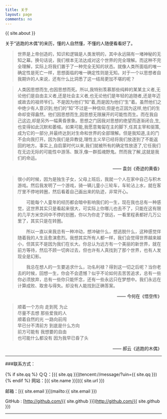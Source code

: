 ```yaml
---
title: 关于
layout: page
comments: no
---
```


{{ site.about }}

关于“逃跑的木偶”的来历，懂的人自然懂，不懂的人随便看看好了。

>世界是上帝创造的，知识和逻辑是人类发明的，其中永远隔有一堵神秘的无知之幕。换句话说，我们根本无法达成对这个世界的完全理解。而这种不完全理解，实际上将我们置于了一种完全无知的状态。就像人类所面临的唯一确定性是死亡一样，思想面临的唯一确定性则是无知。对于一个以思想者自我期许的人来说，还有什么比洞悉了这一结局更加不堪的呢？

>人类因思想而生,也因思想而死。所以,我特别羡慕那些纯粹的某某主义者,无论他们是自由主义者,还是社会主义者,也无论他们是年轻的追随者,还是年迈或故去的祖师爷们。不是因为他们“知”着,而是因为他们“生”着。虽然他们之中绝少有人意识到,他们的“知”不过是一种信仰,但是也正因为这样,他们的生命却变得盎然。他们因思想而生,因思想无限展开的可能性而生。而在我自己这边,却是另外一幅黄昏景象。思想之门因我对思想的绝望而逐渐闭合,生,也变得如此沉默和萎缩。如果可能,我愿意匍匐在主的脚下,任其主宰和驱策,成为它的一部分,并最终达到对生命和世界的全部理解。但是我知道,主的门不会向我打开。因为我们是异教徒,理性主义早已经将我们放逐到了不能返回的地方。事实上,自启蒙时代以来,我们就被所有的确定性放逐了,它任我们在无边无际的可能性中游荡、飘浮,像一群孤魂野鬼。然而我了解,这就是我们的命运。

<p align="right">—— 袁剑《奇迹的黄昏》</p>

>很小的时候，因为是独生子女，父母上班后，我就一个人在家中自己与积木游戏。然后我发明了一个游戏，骑一辆儿童小三轮车，车轮沾上水，就在客厅里不停地转圈，然后看着自己画出来的轨迹，非常开心。
>
>　　可能每个人童年的经历都会暗中影响我们的一生，现在我也总有一种感觉，这世界其实只是看起来很大，可实际上你哪儿也去不了，只能在这有限的几平方米空间中不停的划圈，你以为你走了很远，一看里程表都好几万公里了，其实只是在转圈。
>
>　　所以一直以来我总有一种冲动，想冲破什么，想逃脱什么，这种感觉伴随着我的人生且愈演愈烈。我想其实所有人都一样，我们会觉得世界越来越小，但其实不是因为我们在长大。你总认为远方有一个美丽的新世界，就在前方等待，然后不顾一切奔过去，但也许有人真找到了那个世界，也有人发现全是幻影。
>
>　　我总在想人的一生要追求什么，功名利禄？得到这一切之后呢？当你老去的时候，回想一生，你会不会遗憾？似乎不论如何去苦苦追求，总有一些你必须放弃，总有一些你只能怀念，还有一些永远只在梦想中。我们永远在计算成败、取舍与得失。却没有人能找到正确答案。

<p align="right">—— 今何在《悟空传》</p>

>顺着一个方向 走到死 为止  
>尽量不去想 那些爱我的人  
>顺着自然的光 一路向前闯  
>早已分不清前方 到底是什么方向  
>前方可能有 我想要的自由  
>也可能什么都没有 因为我早已昏了头  

<p align="right">—— 郝云《逃跑的木偶》</p>

----

###联系方式：

{% if site.qq %}
ＱＱ：[{{ site.qq }}](tencent://message/?uin={{ site.qq }})
{% endif %}
网站：[{{ site.name }}]({{ site.url }})

邮箱：[{{ site.email }}](mailto:{{ site.email }})

GitHub : [http://github.com/{{ site.github }}](http://github.com/{{ site.github }})

----

<!--
[![新浪微博](http://service.t.sina.com.cn/widget/qmd/{{ site.weibo }}/f78fbcd2/1.png)](http://weibo.com/u/{{ site.weibo }})
!-->
